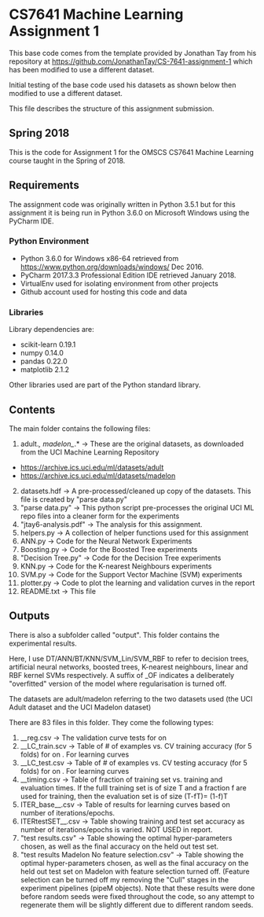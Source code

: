 # CS7641 Machine Learning Assignment 1

This base code comes from the template provided by Jonathan Tay from his repository at https://github.com/JonathanTay/CS-7641-assignment-1 which has been modified to use a different dataset.

Initial testing of the base code used his datasets as shown below then modified to use a different dataset.

This file describes the structure of this assignment submission. 

## Spring 2018 

This is the code for Assignment 1 for the OMSCS CS7641 Machine Learning course taught in the Spring of 2018.

## Requirements

The assignment code was originally written in Python 3.5.1 but for this assignment it is being run in Python 3.6.0 on Microsoft Windows using the PyCharm IDE.

### Python Environment

- Python 3.6.0 for Windows x86-64 retrieved from https://www.python.org/downloads/windows/ Dec 2016.
- PyCharm 2017.3.3 Professional Edition IDE retrieved January 2018.
- VirtualEnv used for isolating environment from other projects
- Github account used for hosting this code and data

### Libraries

Library dependencies are: 
 - scikit-learn 0.19.1
 - numpy 0.14.0
 - pandas 0.22.0
 - matplotlib 2.1.2
 
Other libraries used are part of the Python standard library. 

## Contents

The main folder contains the following files:
1. adult.*, madelon_*.* -> These are the original datasets, as downloaded from the UCI Machine Learning Repository
 - https://archive.ics.uci.edu/ml/datasets/adult
 - https://archive.ics.uci.edu/ml/datasets/madelon
2. datasets.hdf -> A pre-processed/cleaned up copy of the datasets. This file is created by "parse data.py"
3. "parse data.py" -> This python script pre-processes the original UCI ML repo files into a cleaner form for the experiments
4. "jtay6-analysis.pdf" -> The analysis for this assignment.
5. helpers.py -> A collection of helper functions used for this assignment
6. ANN.py -> Code for the Neural Network Experiments
7. Boosting.py -> Code for the Boosted Tree experiments
8. "Decision Tree.py" -> Code for the Decision Tree experiments
9. KNN.py -> Code for the K-nearest Neighbours experiments
10. SVM.py -> Code for the Support Vector Machine (SVM) experiments
11. plotter.py -> Code to plot the learning and validation curves in the report
12. README.txt -> This file

## Outputs

There is also a subfolder called "output". This folder contains the experimental results. 

Here, I use DT/ANN/BT/KNN/SVM_Lin/SVM_RBF to refer to decision trees, artificial neural networks, boosted trees, K-nearest neighbours, linear and RBF kernel SVMs respectively. A suffix of _OF indicates a deliberately "overfitted" version of the model where regularisation is turned off.

The datasets are adult/madelon referring to the two datasets used (the UCI Adult dataset and the UCI Madelon dataset)

There are 83 files in this folder. They come the following types:
1. <Algorithm>_<dataset>_reg.csv -> The validation curve tests for <algorithm> on <dataset>
2. <Algorithn>_<dataset>_LC_train.scv -> Table of # of examples vs. CV training accuracy (for 5 folds) for <algorithm> on <dataset>. For learning curves
3. <Algorithn>_<dataset>_LC_test.csv -> Table of # of examples vs. CV testing accuracy (for 5 folds) for <algorithm> on <dataset>. For learning curves
4. <Algorithm>_<dataset>_timing.csv -> Table of fraction of training set vs. training and evaluation times. If the fulll training set is of size T and a fraction f are used for training, then the evaluation set is of size (T-fT)= (1-f)T
5. ITER_base_<Algorithm>_<dataset>.csv -> Table of results for learning curves based on number of iterations/epochs.
6. ITERtestSET_<Algorithm>_<dataset>.csv -> Table showing training and test set accuracy as number of iterations/epochs is varied. NOT USED in report.
7. "test results.csv" -> Table showing the optimal hyper-parameters chosen, as well as the final accuracy on the held out test set.
8. "test results Madelon No feature selection.csv" -> Table showing the optimal hyper-parameters chosen, as well as the final accuracy on the held out test set on Madelon with feature selection turned off. (Feature selection can be turned off my removing the "Cull<X>" stages in the experiment pipelines (pipeM objects). Note that these results were done before random seeds were fixed throughout the code, so any attempt to regenerate them will be slightly different due to different random seeds.
